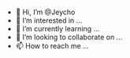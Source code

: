 - 👋 Hi, I’m @Jeycho
- 👀 I’m interested in ...
- 🌱 I’m currently learning ...
- 💞️ I’m looking to collaborate on ...
- 📫 How to reach me ...

<!---
Jeycho/Jeycho is a ✨ special ✨ repository because its `README.md` (this file) appears on your GitHub profile.
You can click the Preview link to take a look at your changes.
--->
